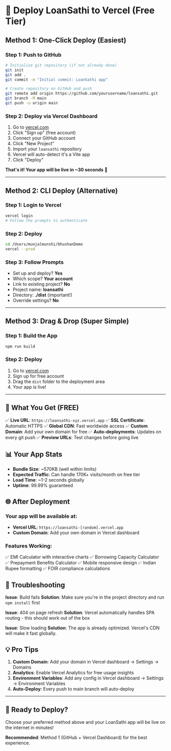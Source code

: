 # 🚀 Deploy LoanSathi to Vercel (Free Tier)

## Method 1: One-Click Deploy (Easiest)

### Step 1: Push to GitHub
```bash
# Initialize git repository (if not already done)
git init
git add .
git commit -m "Initial commit: LoanSathi app"

# Create repository on GitHub and push
git remote add origin https://github.com/yourusername/loansathi.git
git branch -M main
git push -u origin main
```

### Step 2: Deploy via Vercel Dashboard
1. Go to [vercel.com](https://vercel.com)
2. Click "Sign up" (free account)
3. Connect your GitHub account
4. Click "New Project"
5. Import your `loansathi` repository
6. Vercel will auto-detect it's a Vite app
7. Click "Deploy"

**That's it! Your app will be live in ~30 seconds** 🎉

---

## Method 2: CLI Deploy (Alternative)

### Step 1: Login to Vercel
```bash
vercel login
# Follow the prompts to authenticate
```

### Step 2: Deploy
```bash
cd /Users/munjalmunshi/bhushanDemo
vercel --prod
```

### Step 3: Follow Prompts
- Set up and deploy? **Yes**
- Which scope? **Your account**
- Link to existing project? **No**
- Project name: **loansathi**
- Directory: **./dist** (important!)
- Override settings? **No**

---

## Method 3: Drag & Drop (Super Simple)

### Step 1: Build the App
```bash
npm run build
```

### Step 2: Deploy
1. Go to [vercel.com](https://vercel.com)
2. Sign up for free account
3. Drag the `dist` folder to the deployment area
4. Your app is live!

---

## 🎯 What You Get (FREE)

✅ **Live URL**: `https://loansathi-xyz.vercel.app`
✅ **SSL Certificate**: Automatic HTTPS
✅ **Global CDN**: Fast worldwide access
✅ **Custom Domain**: Add your own domain for free
✅ **Auto-deployments**: Updates on every git push
✅ **Preview URLs**: Test changes before going live

## 📊 Your App Stats
- **Bundle Size**: ~570KB (well within limits)
- **Expected Traffic**: Can handle 170K+ visits/month on free tier
- **Load Time**: ~1-2 seconds globally
- **Uptime**: 99.99% guaranteed

## 🌐 After Deployment

### Your app will be available at:
- **Vercel URL**: `https://loansathi-[random].vercel.app`
- **Custom Domain**: Add your own domain in Vercel dashboard

### Features Working:
✅ EMI Calculator with interactive charts
✅ Borrowing Capacity Calculator  
✅ Prepayment Benefits Calculator
✅ Mobile responsive design
✅ Indian Rupee formatting
✅ FOIR compliance calculations

## 🔧 Troubleshooting

**Issue**: Build fails
**Solution**: Make sure you're in the project directory and run `npm install` first

**Issue**: 404 on page refresh
**Solution**: Vercel automatically handles SPA routing - this should work out of the box

**Issue**: Slow loading
**Solution**: The app is already optimized. Vercel's CDN will make it fast globally.

## 💡 Pro Tips

1. **Custom Domain**: Add your domain in Vercel dashboard → Settings → Domains
2. **Analytics**: Enable Vercel Analytics for free usage insights
3. **Environment Variables**: Add any config in Vercel dashboard → Settings → Environment Variables
4. **Auto-Deploy**: Every push to main branch will auto-deploy

---

## 🎉 Ready to Deploy?

Choose your preferred method above and your LoanSathi app will be live on the internet in minutes!

**Recommended**: Method 1 (GitHub + Vercel Dashboard) for the best experience.
